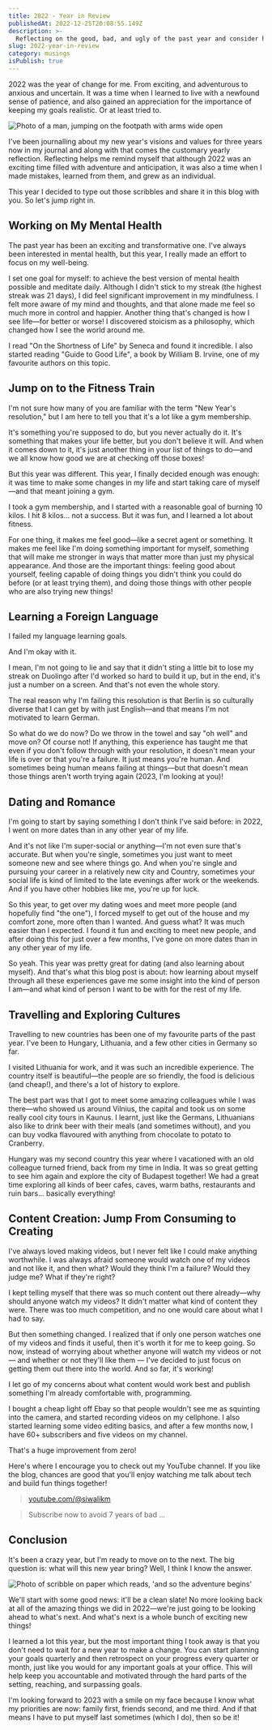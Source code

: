 ```yaml
---
title: 2022 - Year in Review
publishedAt: 2022-12-25T20:08:55.149Z
description: >-
  Reflecting on the good, bad, and ugly of the past year and consider how to move forward in a positive direction.
slug: 2022-year-in-review
category: musings
isPublish: true
---
```


2022 was the year of change for me. From exciting, and adventurous to anxious and uncertain. It was a time when I learned to live with a newfound sense of patience, and also gained an appreciation for the importance of keeping my goals realistic.
Or at least tried to.

![Photo of a man, jumping on the footpath with arms wide open](../../assets/siwalik-trying-to-fly.jpg "Photo of author, trying to take off from some street in Alt Berlin")

I've been journalling about my new year's visions and values for three years now in my journal and along with that comes the customary yearly reflection. Reflecting helps me remind myself that although 2022 was an exciting time filled with adventure and anticipation, it was also a time when I made mistakes, learned from them, and grew as an individual.

This year I decided to type out those scribbles and share it in this blog with you. So let's jump right in.

## Working on My Mental Health

The past year has been an exciting and transformative one. I've always been interested in mental health, but this year, I really made an effort to focus on my well-being.

I set one goal for myself: to achieve the best version of mental health possible and meditate daily. Although I didn't stick to my streak (the highest streak was 21 days), I did feel significant improvement in my mindfulness. I felt more aware of my mind and thoughts, and that alone made me feel so much more in control and happier.
Another thing that's changed is how I see life—for better or worse! I discovered stoicism as a philosophy, which changed how I see the world around me.

I read "On the Shortness of Life" by Seneca and found it incredible. I also started reading "Guide to Good Life", a book by William B. Irvine, one of my favourite authors on this topic.

## Jump on to the Fitness Train

I'm not sure how many of you are familiar with the term "New Year's resolution," but I am here to tell you that it's a lot like a gym membership.

It's something you're supposed to do, but you never actually do it. It's something that makes your life better, but you don't believe it will. And when it comes down to it, it's just another thing in your list of things to do—and we all know how good we are at checking off those boxes!

But this year was different. This year, I finally decided enough was enough: it was time to make some changes in my life and start taking care of myself—and that meant joining a gym.

I took a gym membership, and I started with a reasonable goal of burning 10 kilos. I hit 8 kilos… not a success. But it was fun, and I learned a lot about fitness.

For one thing, it makes me feel good—like a secret agent or something. It makes me feel like I'm doing something important for myself, something that will make me stronger in ways that matter more than just my physical appearance.
And those are the important things: feeling good about yourself, feeling capable of doing things you didn't think you could do before (or at least trying them), and doing those things with other people who are also trying new things!

## Learning a Foreign Language

I failed my language learning goals.

And I'm okay with it.

I mean, I'm not going to lie and say that it didn't sting a little bit to lose my streak on Duolingo after I'd worked so hard to build it up, but in the end, it's just a number on a screen. And that's not even the whole story.

The real reason why I'm failing this resolution is that Berlin is so culturally diverse that I can get by with just English—and that means I'm not motivated to learn German.

So what do we do now? Do we throw in the towel and say "oh well" and move on? Of course not! If anything, this experience has taught me that even if you don't follow through with your resolution, it doesn't mean your life is over or that you're a failure. It just means you're human. And sometimes being human means failing at things—but that doesn't mean those things aren't worth trying again (2023, I'm looking at you)!

## Dating and Romance

I'm going to start by saying something I don't think I've said before: in 2022, I went on more dates than in any other year of my life.

And it's not like I'm super-social or anything—I'm not even sure that's accurate. But when you're single, sometimes you just want to meet someone new and see where things go. And when you're single and pursuing your career in a relatively new city and Country, sometimes your social life is kind of limited to the late evenings after work or the weekends. And if you have other hobbies like me, you're up for luck.

So this year, to get over my dating woes and meet more people (and hopefully find "the one"), I forced myself to get out of the house and my comfort zone, more often than I wanted. And guess what? It was much easier than I expected. I found it fun and exciting to meet new people, and after doing this for just over a few months, I've gone on more dates than in any other year of my life.

So yeah. This year was pretty great for dating (and also learning about myself). And that's what this blog post is about: how learning about myself through all these experiences gave me some insight into the kind of person I am—and what kind of person I want to be with for the rest of my life.

## Travelling and Exploring Cultures

Travelling to new countries has been one of my favourite parts of the past year. I've been to Hungary, Lithuania, and a few other cities in Germany so far.

I visited Lithuania for work, and it was such an incredible experience. The country itself is beautiful—the people are so friendly, the food is delicious (and cheap!), and there's a lot of history to explore.

The best part was that I got to meet some amazing colleagues while I was there—who showed us around Vilnius, the capital and took us on some really cool city tours in Kaunus. I learnt, just like the Germans, Lithuanians also like to drink beer with their meals (and sometimes without), and you can buy vodka flavoured with anything from chocolate to potato to Cranberry.

Hungary was my second country this year where I vacationed with an old colleague turned friend, back from my time in India. It was so great getting to see him again and explore the city of Budapest together! We had a great time exploring all kinds of beer cafes, caves, warm baths, restaurants and ruin bars… basically everything!

## Content Creation: Jump From Consuming to Creating

I've always loved making videos, but I never felt like I could make anything worthwhile. I was always afraid someone would watch one of my videos and not like it, and then what? Would they think I'm a failure? Would they judge me? What if they're right?

I kept telling myself that there was so much content out there already—why should anyone watch my videos? It didn't matter what kind of content they were. There was too much competition, and no one would care about what I had to say.

But then something changed. I realized that if only one person watches one of my videos and finds it useful, then it's worth it for me to keep going. So now, instead of worrying about whether anyone will watch my videos or not — and whether or not they'll like them — I've decided to just focus on getting them out there into the world. And so far, it's working!

I let go of my concerns about what content would work best and publish something I'm already comfortable with, programming.

I bought a cheap light off Ebay so that people wouldn't see me as squinting into the camera, and started recording videos on my cellphone. I also started learning some video editing basics, and after a few months now, I have 60+ subscribers and five videos on my channel.

That's a huge improvement from zero!

Here's where I encourage you to check out my YouTube channel. If you like the blog, chances are good that you'll enjoy watching me talk about tech and build fun things together!

> <a href="https://www.youtube.com/@siwalikm?sub_confirmation=1" target="_blank">youtube.com/@siwalikm</a>

> Subscribe now to avoid 7 years of bad ...

## Conclusion

It's been a crazy year, but I'm ready to move on to the next. The big question is: what will this new year bring? Well, I think I know the answer.

![Photo of scribble on paper which reads, 'and so the adventure begins'](../../assets/adventure-begin-scribble.jpg "Photo by unsplash.com/@helloimnik")

We'll start with some good news: it'll be a clean slate! No more looking back at all of the amazing things we did in 2022—we're just going to be looking ahead to what's next. And what's next is a whole bunch of exciting new things!

I learned a lot this year, but the most important thing I took away is that you don't need to wait for a new year to make a change. You can start planning your goals quarterly and then retrospect on your progress every quarter or month, just like you would for any important goals at your office. This will help keep you accountable and motivated through the hard parts of the setting, reaching, and surpassing goals.

I'm looking forward to 2023 with a smile on my face because I know what my priorities are now: family first, friends second, and me third. And if that means I have to put myself last sometimes (which I do), then so be it!
